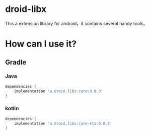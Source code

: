 # droid-libx

This a extension library for android，it contains several handy tools。

# How can I use it?

## Gradle

### Java

``` gradle
dependencies {
    implementation 'a.droid.libx:core:0.0.3'
}
```

### kotlin

``` gradle
dependencies {
    implementation 'a.droid.libx:core-ktx:0.0.3'
}
```